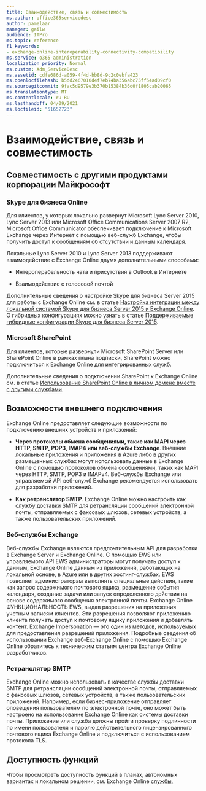 ```yaml
---
title: Взаимодействие, связь и совместимость
ms.author: office365servicedesc
author: pamelaar
manager: gailw
audience: ITPro
ms.topic: reference
f1_keywords:
- exchange-online-interoperability-connectivity-compatibility
ms.service: o365-administration
localization_priority: Normal
ms.custom: Adm_ServiceDesc
ms.assetid: cdfe686d-a059-4f4d-bb8d-9c2c0ebfa423
ms.openlocfilehash: b5dd2467010d4f7eb74ba356abc75ff54ad09cf0
ms.sourcegitcommit: 9fac5d9579e3b370b15384b36d0f1805cab20065
ms.translationtype: MT
ms.contentlocale: ru-RU
ms.lasthandoff: 04/09/2021
ms.locfileid: "51652723"
---
```

# <a name="interoperability-connectivity-and-compatibility"></a>Взаимодействие, связь и совместимость

## <a name="interoperability-with-other-microsoft-products"></a>Совместимость с другими продуктами корпорации Майкрософт

### <a name="skype-for-business-online"></a>Skype для бизнеса Online

Для клиентов, у которых локально развернут Microsoft Lync Server 2010, Lync Server 2013 или Microsoft Office Communications Server 2007 R2, Microsoft Office Communicator обеспечивает подключение к Microsoft Exchange через Интернет с помощью веб-служб Exchange, чтобы получить доступ к сообщениям об отсутствии и данным календаря.
  
Локальные Lync Server 2010 и Lync Server 2013 поддерживают взаимодействие с Exchange Online двумя дополнительными способами:
  
- Интероперабельность чата и присутствия в Outlook в Интернете
    
- Взаимодействие с голосовой почтой
    
Дополнительные сведения о настройке Skype для бизнеса Server 2015 для работы с Exchange Online см. в статье [Настройка интеграции между локальной системой Skype для бизнеса Server 2015 и Exchange Online](/skypeforbusiness/deploy/integrate-with-exchange-server/outlook-web-app). О гибридных конфигурациях можно узнать в статье [Поддерживаемые гибридные конфигурации Skype для бизнеса Server 2015](/skypeforbusiness/skype-for-business-hybrid-solutions/integration-with-exchange-and-sharepoint).
  
### <a name="microsoft-sharepoint"></a>Microsoft SharePoint

Для клиентов, которые развернули Microsoft SharePoint Server или SharePoint Online в рамках плана подписки, SharePoint можно подключиться к Exchange Online для интегрированных служб.
  
Дополнительные сведения о подключении SharePoint к Exchange Online см. в статье [Использование SharePoint Online в личном домене вместе с другими службами](https://go.microsoft.com/fwlink/?LinkId=271805).
  
## <a name="features-for-external-connectivity"></a>Возможности внешнего подключения

Exchange Online предоставляет следующие возможности по подключению внешних устройств и приложений:
  
- **Через протоколы обмена сообщениями, такие как MAPI через HTTP, SMTP, POP3, IMAP4 или веб-службы Exchange**. Внешние локальные приложения и приложения в Azure либо в других размещенных службах могут использовать данные в Exchange Online с помощью протоколов обмена сообщениями, таких как MAPI через HTTP, SMTP, POP3 и IMAPv4. Веб-службы Exchange или управляемый API веб-служб Exchange рекомендуется использовать для разработки приложений. 
    
- **Как ретранслятор SMTP**. Exchange Online можно настроить как службу доставки SMTP для ретрансляции сообщений электронной почты, отправляемых с факсовых шлюзов, сетевых устройств, а также пользовательских приложений. 
    
### <a name="exchange-web-services"></a>Веб-службы Exchange

Веб-службы Exchange являются предпочтительным API для разработки в Exchange Server и Exchange Online. С помощью EWS или управляемого API EWS администраторы могут получать доступ к данным, Exchange Online данным из приложений, работающих на локальной основе, в Azure или в других хостинг-службах. EWS позволяет администраторам выполнять специальные действия, такие как запрос содержимого почтового ящика, размещение события календаря, создание задачи или запуск определенного действия на основе содержимого сообщения электронной почты. Exchange Online ФУНКЦИОНАЛЬНОСТЬ EWS, выдав разрешения на приложения учетным записям клиентов. Эти разрешения позволяют приложению клиента получать доступ к почтовому ящику приложения и добавлять контент. Exchange Impersonation — это один из методов, используемых для предоставления разрешений приложения. Подробные сведения об использовании Exchange веб-Exchange Online с помощью Exchange Online обратитесь к техническим статьям центра Exchange Online разработчиков.
  
### <a name="smtp-relay"></a>Ретранслятор SMTP

Exchange Online можно использовать в качестве службы доставки SMTP для ретрансляции сообщений электронной почты, отправляемых с факсовых шлюзов, сетевых устройств, а также пользовательских приложений. Например, если бизнес-приложение отправляет оповещения пользователям по электронной почте, оно может быть настроено на использование Exchange Online как системы доставки почты. Приложение или служба должны пройти проверку подлинности по имени пользователя и паролю действительного лицензированного почтового ящика Exchange Online и подключиться с использованием протокола TLS.
  
## <a name="feature-availability"></a>Доступность функций

Чтобы просмотреть доступность функций в планах, автономных вариантах и локальном решении, см. Exchange Online [службы.](exchange-online-service-description.md)

